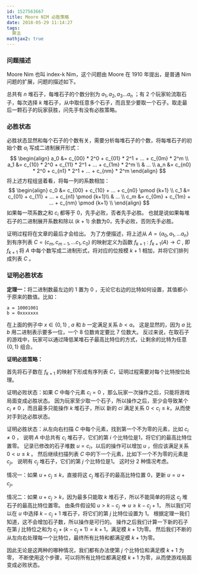 ```yaml
---
id: 1527563667
title: Moore NIM 必胜策略
date: 2018-05-29 11:14:27
tags:
  算法
mathjax2: true
---
```


### 问题描述
Moore Nim 也叫 index-k Nim，这个问题由 Moore 在 1910 年提出，是普通 Nim 问题的扩展，问题的描述如下。

总共有 $n$ 堆石子，每堆石子的个数分别为 $a_1, a_2, a_3 ... a_n$ ；有 2 个玩家轮流取石子，每次选择 $k$ 堆石子，从中取任意多个石子，而且至少要取一个石子。取走最后一颗石子的玩家获胜，问先手有没有必胜策略。

### 必胜状态
必胜状态显然和每个石子的个数有关，需要分析每堆石子的个数，将每堆石子的初始个数 $a_i$ 写成二进制展开形式：
$$
\begin{align}
a_0 &= c_{00} * 2^0 + c_{01} * 2^1 + ... + c_{0m} * 2^m \\
a_1 &= c_{10} * 2^0 + c_{11} * 2^1 + ... + c_{1m} * 2^m \\
    & ... \\
a_n &= c_{n0} * 2^0 + c_{n1} * 2^1 + ... + c_{nm} * 2^m
\end{align}
$$
将上述方程组竖着看，将每一列的系数相加：
$$
\begin{align}
c_0 &= c_{00} + c_{10} + ... + c_{n0} \pmod {k+1} \\
c_1 &= c_{01} + c_{11} + ... + c_{n1} \pmod {k+1}\\
    & ... \\
c_m &= c_{0m} + c_{1m} + ... + c_{nm} \pmod {k+1} \\
\end{align}
$$
如果每一项系数之和 $c_i$ 都等于 $0$，先手必败，否者先手必胜。
也就是说如果每堆石子的二进制展开系数和除以 $(k+1)$ 余数为$0$，先手必败，否则先手必胜。

证明过程将在文章的最后才会给出。
为了方便描述，将上述从 $A = \{a_0, a_1, ... a_n\}$ 到有序列表 $C=(c_m, c_{m-1}, ... c_1, c_0)$
的映射定义为函数 $f_{k+1}: f_{k+1}(A) \to C$ , 
即 $f_{k+1}$ 将 $A$ 中每个数写成二进制形式，将对应的位按模 $k+1$ 相加，并将它们排列成列表 $C$ 。

### 证明必胜状态
<b>定理一：</b>将二进制数最左边的 $1$ 置为 $0$ ，无论它右边的比特如何设置，其值都小于原来的数值。比如：
``` plain
a = 10001001
b = 0xxxxxxx
```
在上面的例子中 $x \in \{0, 1\}$ , $a$ 和 $b$ 一定满足关系 $b < a$。
这是显然的，因为 $a$ 比 $b$ 用二进制表示要多一位，一个 $8$ 位数肯定要比 $7$ 位数大。
反过来说，在取石子的游戏中，玩家可以通过降低某堆石子最高比特位的方式，让剩余的比特为任意 $\{0, 1\}$ 组合。

<b>证明必胜策略：</b>

首先将石子数在 $f_{k+1}$ 的映射下形成有序列表 $C$，证明过程需要对每个比特按位处理。

证明必败状态：如果 $C$ 中每个元素 $c_i = 0$ ，那么玩家一次操作之后，只能将游戏局面变成必胜状态。
因为玩家至少取一个石子，所以操作之后，至少会导致某个 $c_i \ne 0$ ，而且最多只能操作 $k$ 堆石子，所以
新的 $ci$ 满足关系 $0 < c_i \le k$，从而使对手到达必胜状态。

证明必胜状态：从左向右扫描 $C$ 中每个元素，找到第一个不为零的元素，比如 $c_i \neq 0$ ，
说明 $A$ 中总共有 $c_i$ 堆石子，它们的第 $i$ 个比特位是1，将它们的最高比特位置零。
记录已修改的石子堆数 $u = c_i$，以后的操作可以增加 $u$ ，但应该满足关系 $0 < u \le k$ 。
然后继续扫描列表 $C$ 中的下一个元素，比如下一个不为零的元素是 $c_j$。
说明有 $c_j$ 堆石子，它们的第 $j$ 个比特位是1。 这时分 2 种情况考虑。

情况一：如果 $u + c_j \le k$，直接将这 $c_j$ 堆石子的最高比特位置 $0$，更新 $u = u + c_j$。

情况二：如果 $u + c_j > k$，因为最多只能取 $k$ 堆石子，所以不能简单的将这 $c_j$ 堆石子的最高比特位置零。
由条件假设知 $u > k - c_j \Rightarrow u \ge k - c_j + 1$，
所以我们可以在 $u$ 中选择 $k - c_j + 1$ 堆石子，将它们的第 $j$ 比特位设置为 $1$。
根据定理一我们知道，这不会增加石子数，所以操作是可行的。
操作之后我们计算一下新的石子在第 $j$ 比特位之和为 $c_j + (k - c_j + 1) = k + 1$，满足模 $k + 1$为零。
然后我们不断的从左向右处理每一个比特位，最终所有比特和都满足模 $k+1$为零。

因此无论是这两种的哪种情况，我们都有办法使第 $j$ 个比特位和满足模 $k + 1$ 为零，
不断使用这个步骤，可以将所有比特位都满足模 $k+1$ 为零，从而使游戏局面变成必败状态。
